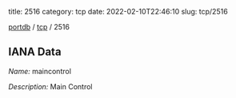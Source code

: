 title: 2516
category: tcp
date: 2022-02-10T22:46:10
slug: tcp/2516

[portdb](/) / [tcp](/category/tcp.html) / 2516


## IANA Data

_Name:_ maincontrol

_Description:_ Main Control

